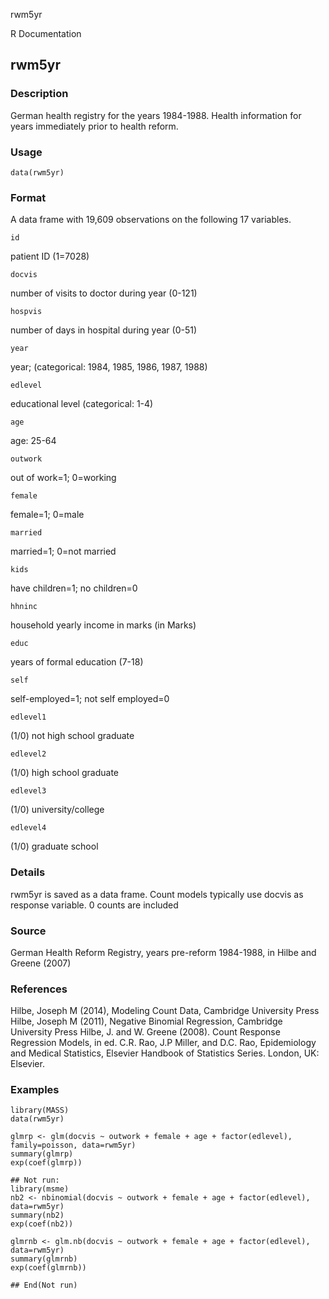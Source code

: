rwm5yr

R Documentation

## rwm5yr

### Description

German health registry for the years 1984-1988. Health information for years
immediately prior to health reform.

### Usage

    data(rwm5yr)

### Format

A data frame with 19,609 observations on the following 17 variables.

`id`

patient ID (1=7028)

`docvis`

number of visits to doctor during year (0-121)

`hospvis`

number of days in hospital during year (0-51)

`year`

year; (categorical: 1984, 1985, 1986, 1987, 1988)

`edlevel`

educational level (categorical: 1-4)

`age`

age: 25-64

`outwork`

out of work=1; 0=working

`female`

female=1; 0=male

`married`

married=1; 0=not married

`kids`

have children=1; no children=0

`hhninc`

household yearly income in marks (in Marks)

`educ`

years of formal education (7-18)

`self`

self-employed=1; not self employed=0

`edlevel1`

(1/0) not high school graduate

`edlevel2`

(1/0) high school graduate

`edlevel3`

(1/0) university/college

`edlevel4`

(1/0) graduate school

### Details

rwm5yr is saved as a data frame. Count models typically use docvis as response
variable. 0 counts are included

### Source

German Health Reform Registry, years pre-reform 1984-1988, in Hilbe and Greene
(2007)

### References

Hilbe, Joseph M (2014), Modeling Count Data, Cambridge University Press Hilbe,
Joseph M (2011), Negative Binomial Regression, Cambridge University Press
Hilbe, J. and W. Greene (2008). Count Response Regression Models, in ed. C.R.
Rao, J.P Miller, and D.C. Rao, Epidemiology and Medical Statistics, Elsevier
Handbook of Statistics Series. London, UK: Elsevier.

### Examples

    
    library(MASS)
    data(rwm5yr)
    
    glmrp <- glm(docvis ~ outwork + female + age + factor(edlevel), family=poisson, data=rwm5yr)
    summary(glmrp)
    exp(coef(glmrp))
    
    ## Not run: 
    library(msme)
    nb2 <- nbinomial(docvis ~ outwork + female + age + factor(edlevel), data=rwm5yr)
    summary(nb2)
    exp(coef(nb2)) 
    
    glmrnb <- glm.nb(docvis ~ outwork + female + age + factor(edlevel), data=rwm5yr)
    summary(glmrnb)
    exp(coef(glmrnb))
    
    ## End(Not run)

